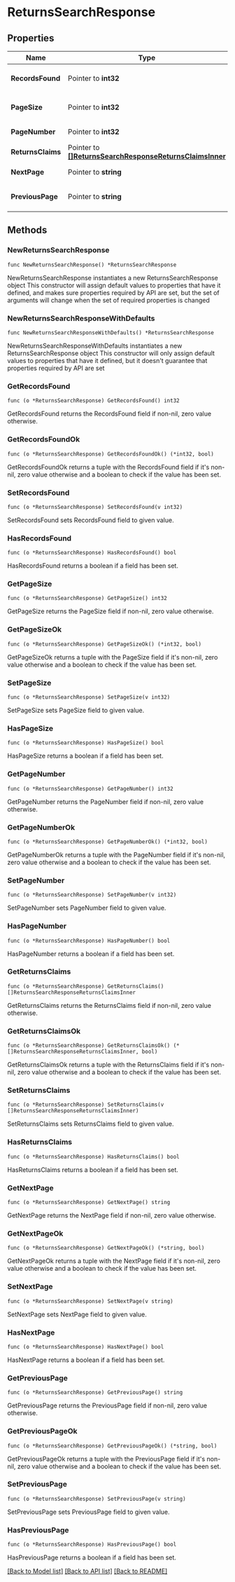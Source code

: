 # ReturnsSearchResponse

## Properties

Name | Type | Description | Notes
------------ | ------------- | ------------- | -------------
**RecordsFound** | Pointer to **int32** | Number of records found. | [optional] 
**PageSize** | Pointer to **int32** | Number of records in a page. | [optional] 
**PageNumber** | Pointer to **int32** | Number of page. | [optional] 
**ReturnsClaims** | Pointer to [**[]ReturnsSearchResponseReturnsClaimsInner**](ReturnsSearchResponseReturnsClaimsInner.md) |  | [optional] 
**NextPage** | Pointer to **string** | URL for the next page. | [optional] 
**PreviousPage** | Pointer to **string** | URL for the previous page. | [optional] 

## Methods

### NewReturnsSearchResponse

`func NewReturnsSearchResponse() *ReturnsSearchResponse`

NewReturnsSearchResponse instantiates a new ReturnsSearchResponse object
This constructor will assign default values to properties that have it defined,
and makes sure properties required by API are set, but the set of arguments
will change when the set of required properties is changed

### NewReturnsSearchResponseWithDefaults

`func NewReturnsSearchResponseWithDefaults() *ReturnsSearchResponse`

NewReturnsSearchResponseWithDefaults instantiates a new ReturnsSearchResponse object
This constructor will only assign default values to properties that have it defined,
but it doesn't guarantee that properties required by API are set

### GetRecordsFound

`func (o *ReturnsSearchResponse) GetRecordsFound() int32`

GetRecordsFound returns the RecordsFound field if non-nil, zero value otherwise.

### GetRecordsFoundOk

`func (o *ReturnsSearchResponse) GetRecordsFoundOk() (*int32, bool)`

GetRecordsFoundOk returns a tuple with the RecordsFound field if it's non-nil, zero value otherwise
and a boolean to check if the value has been set.

### SetRecordsFound

`func (o *ReturnsSearchResponse) SetRecordsFound(v int32)`

SetRecordsFound sets RecordsFound field to given value.

### HasRecordsFound

`func (o *ReturnsSearchResponse) HasRecordsFound() bool`

HasRecordsFound returns a boolean if a field has been set.

### GetPageSize

`func (o *ReturnsSearchResponse) GetPageSize() int32`

GetPageSize returns the PageSize field if non-nil, zero value otherwise.

### GetPageSizeOk

`func (o *ReturnsSearchResponse) GetPageSizeOk() (*int32, bool)`

GetPageSizeOk returns a tuple with the PageSize field if it's non-nil, zero value otherwise
and a boolean to check if the value has been set.

### SetPageSize

`func (o *ReturnsSearchResponse) SetPageSize(v int32)`

SetPageSize sets PageSize field to given value.

### HasPageSize

`func (o *ReturnsSearchResponse) HasPageSize() bool`

HasPageSize returns a boolean if a field has been set.

### GetPageNumber

`func (o *ReturnsSearchResponse) GetPageNumber() int32`

GetPageNumber returns the PageNumber field if non-nil, zero value otherwise.

### GetPageNumberOk

`func (o *ReturnsSearchResponse) GetPageNumberOk() (*int32, bool)`

GetPageNumberOk returns a tuple with the PageNumber field if it's non-nil, zero value otherwise
and a boolean to check if the value has been set.

### SetPageNumber

`func (o *ReturnsSearchResponse) SetPageNumber(v int32)`

SetPageNumber sets PageNumber field to given value.

### HasPageNumber

`func (o *ReturnsSearchResponse) HasPageNumber() bool`

HasPageNumber returns a boolean if a field has been set.

### GetReturnsClaims

`func (o *ReturnsSearchResponse) GetReturnsClaims() []ReturnsSearchResponseReturnsClaimsInner`

GetReturnsClaims returns the ReturnsClaims field if non-nil, zero value otherwise.

### GetReturnsClaimsOk

`func (o *ReturnsSearchResponse) GetReturnsClaimsOk() (*[]ReturnsSearchResponseReturnsClaimsInner, bool)`

GetReturnsClaimsOk returns a tuple with the ReturnsClaims field if it's non-nil, zero value otherwise
and a boolean to check if the value has been set.

### SetReturnsClaims

`func (o *ReturnsSearchResponse) SetReturnsClaims(v []ReturnsSearchResponseReturnsClaimsInner)`

SetReturnsClaims sets ReturnsClaims field to given value.

### HasReturnsClaims

`func (o *ReturnsSearchResponse) HasReturnsClaims() bool`

HasReturnsClaims returns a boolean if a field has been set.

### GetNextPage

`func (o *ReturnsSearchResponse) GetNextPage() string`

GetNextPage returns the NextPage field if non-nil, zero value otherwise.

### GetNextPageOk

`func (o *ReturnsSearchResponse) GetNextPageOk() (*string, bool)`

GetNextPageOk returns a tuple with the NextPage field if it's non-nil, zero value otherwise
and a boolean to check if the value has been set.

### SetNextPage

`func (o *ReturnsSearchResponse) SetNextPage(v string)`

SetNextPage sets NextPage field to given value.

### HasNextPage

`func (o *ReturnsSearchResponse) HasNextPage() bool`

HasNextPage returns a boolean if a field has been set.

### GetPreviousPage

`func (o *ReturnsSearchResponse) GetPreviousPage() string`

GetPreviousPage returns the PreviousPage field if non-nil, zero value otherwise.

### GetPreviousPageOk

`func (o *ReturnsSearchResponse) GetPreviousPageOk() (*string, bool)`

GetPreviousPageOk returns a tuple with the PreviousPage field if it's non-nil, zero value otherwise
and a boolean to check if the value has been set.

### SetPreviousPage

`func (o *ReturnsSearchResponse) SetPreviousPage(v string)`

SetPreviousPage sets PreviousPage field to given value.

### HasPreviousPage

`func (o *ReturnsSearchResponse) HasPreviousPage() bool`

HasPreviousPage returns a boolean if a field has been set.


[[Back to Model list]](../README.md#documentation-for-models) [[Back to API list]](../README.md#documentation-for-api-endpoints) [[Back to README]](../README.md)


